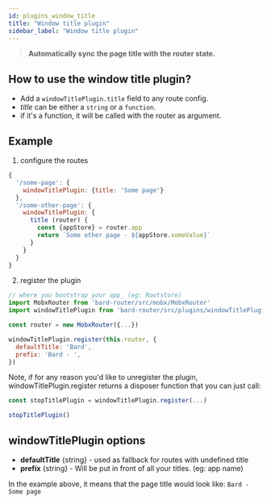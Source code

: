 ```yaml
---
id: plugins_window_title
title: "Window title plugin"
sidebar_label: "Window title plugin"
---
```


> **Automatically sync the page title with the router state.**

## How to use the window title plugin?

* Add a `windowTitlePlugin.title` field to any route config.
* _title_ can be either a `string` or a `function`.
* if it's a function, it will be called with the router as argument.

## Example

1. configure the routes
```js
{
  '/some-page': {
    windowTitlePlugin: {title: 'Some page'}
  },
  '/some-other-page': {
    windowTitlePlugin: {
      title (router) {
        const {appStore} = router.app
        return `Some other page - ${appStore.someValue}`
      }
    }
  }
}
```

2. register the plugin

```js
// where you bootstrap your app_ (eg: Rootstore)
import MobxRouter from 'bard-router/src/mobx/MobxRouter'
import windowTitlePlugin from 'bard-router/src/plugins/windowTitlePlugin'

const router = new MobxRouter({...})

windowTitlePlugin.register(this.router, {
  defaultTitle: 'Bard',
  prefix: 'Bard - ',
})
```

Note, if for any reason you'd like to unregister the plugin, windowTitlePlugin.register returns a disposer function that you can just call:

```js
const stopTitlePlugin = windowTitlePlugin.register(...)

stopTitlePlugin()
```

## windowTitlePlugin options

* __defaultTitle__ {string} - used as fallback for routes with undefined title
* __prefix__ {string} - Will be put in front of all your titles. (eg: app name)

In the example above, it means that the page title would look like: `Bard - Some page`
